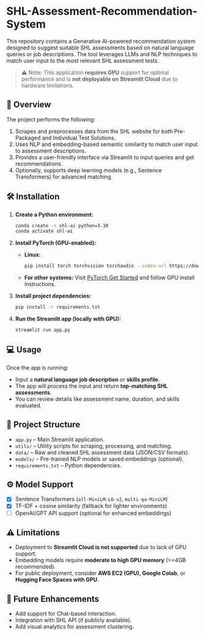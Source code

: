 # SHL-Assessment-Recommendation-System

This repository contains a Generative AI-powered recommendation system designed to suggest suitable SHL assessments based on natural language queries or job descriptions. The tool leverages LLMs and NLP techniques to match user input to the most relevant SHL assessment tests.

> ⚠️ Note: This application **requires GPU** support for optimal performance and is **not deployable on Streamlit Cloud** due to hardware limitations.

## 🚀 Overview

The project performs the following:

1. Scrapes and preprocesses data from the SHL website for both Pre-Packaged and Individual Test Solutions.
2. Uses NLP and embedding-based semantic similarity to match user input to assessment descriptions.
3. Provides a user-friendly interface via Streamlit to input queries and get recommendations.
4. Optionally, supports deep learning models (e.g., Sentence Transformers) for advanced matching.

## 🛠️ Installation

1. **Create a Python environment:**

    ```bash
    conda create -n shl-ai python=3.10
    conda activate shl-ai
    ```

2. **Install PyTorch (GPU-enabled):**

   - **Linux:**
     ```bash
     pip install torch torchvision torchaudio --index-url https://download.pytorch.org/whl/cu118
     ```
   - **For other systems:** Visit [PyTorch Get Started](https://pytorch.org/get-started/locally/) and follow GPU install instructions.

3. **Install project dependencies:**

    ```bash
    pip install -r requirements.txt
    ```

4. **Run the Streamlit app (locally with GPU):**

    ```bash
    streamlit run app.py
    ```

## 💻 Usage

Once the app is running:

- Input a **natural language job description** or **skills profile**.
- The app will process the input and return **top-matching SHL assessments**.
- You can review details like assessment name, duration, and skills evaluated.

## 📁 Project Structure

- `app.py` – Main Streamlit application.
- `utils/` – Utility scripts for scraping, processing, and matching.
- `data/` – Raw and cleaned SHL assessment data (JSON/CSV formats).
- `models/` – Pre-trained NLP models or saved embeddings (optional).
- `requirements.txt` – Python dependencies.

## ⚙️ Model Support

- [x] Sentence Transformers (`all-MiniLM-L6-v2`, `multi-qa-MiniLM`)
- [x] TF-IDF + cosine similarity (fallback for lighter environments)
- [ ] OpenAI/GPT API support (optional for enhanced embeddings)

## ⚠️ Limitations

- Deployment to **Streamlit Cloud is not supported** due to lack of GPU support.
- Embedding models require **moderate to high GPU memory** (>=4GB recommended).
- For public deployment, consider **AWS EC2 (GPU), Google Colab**, or **Hugging Face Spaces with GPU**.

## 📌 Future Enhancements

- Add support for Chat-based interaction.
- Integration with SHL API (if publicly available).
- Add visual analytics for assessment clustering.
